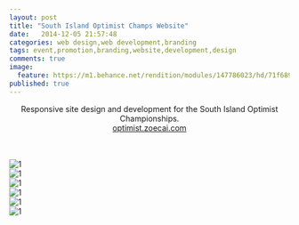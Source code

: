 ```yaml
---
layout: post
title: "South Island Optimist Champs Website"
date:   2014-12-05 21:57:48
categories: web design,web development,branding
tags: event,promotion,branding,website,development,design
comments: true
image:
  feature: https://m1.behance.net/rendition/modules/147786023/hd/71f6890b71d663998585cd72d0f9a310.jpg
published: true
---
```



<center>Responsive site design and development for the South Island Optimist Championships.<br/>
<a href="http://optimist.zoecai.com">optimist.zoecai.com</a> </center><br/><br/>

![1](https://m1.behance.net/rendition/modules/147786023/hd/71f6890b71d663998585cd72d0f9a310.jpg)
<br/>
![1](https://m1.behance.net/rendition/modules/147786027/hd/f0226d37eb7e642d0db22eea6d9da420.jpg)
<br/>
![1](https://m1.behance.net/rendition/modules/147786029/hd/1c9bf0ae3a02aadc175d4e627175af6e.jpg)
<br/>
![1](https://m1.behance.net/rendition/modules/147786031/hd/f02d9fddd15949edca6330b40e56f5e7.jpg)
<br/>
![1](https://m1.behance.net/rendition/modules/147786025/hd/36f2789bb680ee552cdb86a0a0798de7.jpg)
<br/>
![1](https://m1.behance.net/rendition/modules/147786033/hd/c0dba3d032e89d3c147684500f49bf41.jpg)
